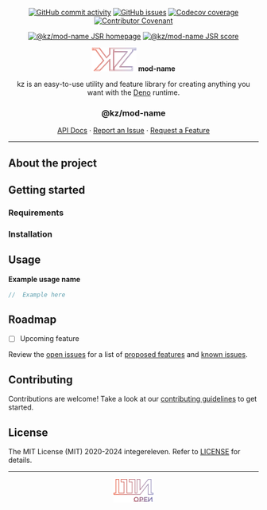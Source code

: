 <!--
Replace the following

mod-name: the name of the module

-->

<a id="to-top"></a>

<div align="center">

<!-- Badges -->
<!-- Development -->

[![GitHub commit activity](https://img.shields.io/github/commit-activity/m/kz-io/mod-name?style=flat-square)][commits]
[![GitHub issues](https://img.shields.io/github/issues-raw/kz-io/mod-name?style=flat-square)][issues]
[![Codecov coverage](https://codecov.io/gh/kz-io/mod-name/graph/badge.svg)][codecov]
[![Contributor Covenant](https://img.shields.io/badge/Contributor%20Covenant-2.1-4baaaa.svg?style=flat-square)][contributing]

<!-- Release -->

[![@kz/mod-name JSR homepage](https://jsr.io/badges/@kz/mod-name)][jsr]
[![@kz/mod-name JSR score](https://jsr.io/badges/@kz/mod-name/score)][jsr-score]

<div>
  <img alt="kz logo" height="48" src="https://raw.githubusercontent.com/i11n/.github/main/svg/kz/color/kz.svg" />
  <strong>mod-name</strong>
</div>
<p>
  kz is an easy-to-use utility and feature library for creating anything you want with the <a href="https://deno.com">Deno</a> runtime.
</p>
<h3>@kz/mod-name</h3>
<p>
  <!-- Package description -->
</p>

[API Docs][docs] &middot; [Report an Issue][new-issue] &middot; [Request a Feature][new-feature]

</div>

---

## About the project

<!-- Add screenshots and an overview of the project (i.e. what it solves) -->

## Getting started

### Requirements

<!-- What runtimes/runtimes are supported -->

### Installation

<!-- Outline the installation steps for support runtimes and their package managers -->

## Usage

<!-- Add named real-world examples of the usage -->

**Example usage name**
```typescript
//  Example here
```

## Roadmap

<!-- Add roadmap for upcoming features as checkboxes -->
- [ ] Upcoming feature

Review the [open issues][open-issues] for a list of [proposed features][open-features] and [known issues][open-bugs].

## Contributing

Contributions are welcome! Take a look at our [contributing guidelines][contributing] to get started.

## License

The MIT License (MIT) 2020-2024 integereleven. Refer to [LICENSE][license] for details.

---

<div align="center">
<img
  alt="@kz logo"
  height="48"
  src="https://raw.githubusercontent.com/i11n/.github/main/svg/brand/color/open-stroke.svg"
/>
</div>

<!-- tech stack -->
[deno]: https://deno.com "Deno: The next-generation JavaScript runtime"

<!-- deployment info -->
[jsr]: https://jsr.io/@kz/mod-name "@kz/mod-name JSR homepage"
[docs]: https://jsr.io/@kz/mod-name/docs "@kz/mod-name API docs"
[jsr-score]: https://jsr.io/@kz/mod-name/score "@kz/mod-name JSR score"

<!-- issues -->
[issues]: https://github.com/kz-io/mod-name/issues "@kz/mod-name issues on GitHub"
[open-issues]: https://github.com/kz-io/mod-name/issues?q=is%3Aopen+is%3Aissue "@kz/mod-name open issues on GitHub"

<!-- bugs -->
[open-bugs]: https://github.com/kz-io//mod-name/issues?q=is%3Aopen+is%3Aissue+label%3A%22type%3A+issue%22
[new-issue]: https://github.com/kz-io/mod-name/issues/new?labels=type%3A+issue%2Cstatus%3A+pending&template=issue.yaml&title=%F0%9F%A7%B0+Issue+report%3A+ "Report an issue on @kz/mod-name"

<!-- features -->
[new-feature]: https://github.com/kz-io/mod-name/issues/new? "Request a feature on @kz/mod-name"
[open-features]: https://github.com/kz-io/mod-name/issues/new?q=is%3Aopen+is%3Aissue+label%3A%22type%3A+feature%22 "@kz/mod-name open feature requests on GitHub"

<!-- dev -->
[codecov]: https://codecov.io/gh/kz-io/mod-name "@kz/mod-name Codecov coverage"

<!-- repo -->
[commits]: https://github.com/kz-io/mod-name/commits "@kz/mod-name commits on GitHub"
[contributing]: https://github.com/kz-io/mod-name/blob/main/CONTRIBUTING.md "@kz/mod-name contributing guidelines"
[license]: https://github.com/kz-io/mod-name/blob/main/LICENSE "@kz/mod-name license"
